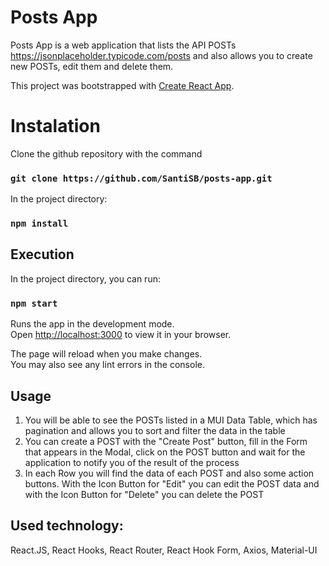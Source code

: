 # Posts App

Posts App is a web application that lists the API POSTs https://jsonplaceholder.typicode.com/posts and also allows you to create new POSTs, edit them and delete them.

This project was bootstrapped with [Create React App](https://github.com/facebook/create-react-app).

# Instalation

Clone the github repository with the command 
### `git clone https://github.com/SantiSB/posts-app.git`

In the project directory:

### `npm install`

## Execution

In the project directory, you can run:

### `npm start`

Runs the app in the development mode.\
Open [http://localhost:3000](http://localhost:3000) to view it in your browser.

The page will reload when you make changes.\
You may also see any lint errors in the console.

## Usage

1) You will be able to see the POSTs listed in a MUI Data Table, which has pagination and allows you to sort and filter the data in the table
2) You can create a POST with the "Create Post" button, fill in the Form that appears in the Modal, click on the POST button and wait for the application to notify you of the result of the process
3) In each Row you will find the data of each POST and also some action buttons. With the Icon Button for "Edit" you can edit the POST data and with the Icon Button for "Delete" you can delete the POST

## Used technology:

React.JS, React Hooks, React Router, React Hook Form, Axios, Material-UI

